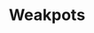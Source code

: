 ---
title: Weakpots
crosslinks:
- tmsbmeta
- Fitness
- powerlifting
- weightroom
- weakfags
- fitnesscirclejerk
- weakpotsdrama
- personalfinance
- gainit
- fantasyfootball
- 2meirl4meirl
- medicine
- nattyorjuice
- shittydesign
- AdvancedFitness
- FearMe
- gatekeeping
- wallstreetbets
- todayilearned
- House
---